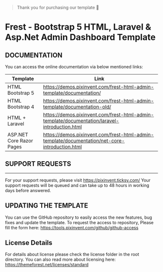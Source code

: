 
> Thank you for purchasing our template 🥂


# Frest - Bootstrap 5 HTML, Laravel & Asp.Net Admin Dashboard Template

## DOCUMENTATION

You can access the online documentation via below mentioned links:

| Template        | Link                                                                                                                     |
| --------------- | ------------------------------------------------------------------------------------------------------------------------ |
|HTML Bootstrap 5        |https://demos.pixinvent.com/frest-html-admin-template/documentation/|
|HTML Bootstrap 4        | https://demos.pixinvent.com/frest-html-admin-template/documentation-old/|
|HTML + Laravel        | https://demos.pixinvent.com/frest-html-admin-template/documentation/laravel-introduction.html|
|ASP.NET Core Razor Pages        | https://demos.pixinvent.com/frest-html-admin-template/documentation/net-core-introduction.html|

## SUPPORT REQUESTS
----------------
For your support requests, please visit https://pixinvent.ticksy.com/
Your support requests will be queued and can take up to 48 hours in
working days before answered.

UPDATING THE TEMPLATE
---------------------
You can use the GitHub repository to easily access the new features, bug fixes and update the template.
To request the access to repository, Please fill the form here: https://tools.pixinvent.com/github/github-access

License Details
----------------
For details about license please check the license folder in the root directory. You can also read more about licensing here: https://themeforest.net/licenses/standard